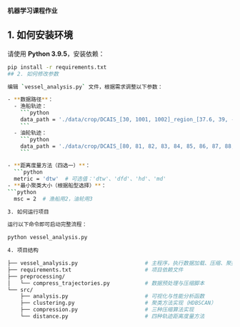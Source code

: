 **机器学习课程作业**

## 1. 如何安装环境  
请使用 **Python 3.9.5**，安装依赖：
```bash
pip install -r requirements.txt
## 2. 如何修改参数

编辑 `vessel_analysis.py` 文件，根据需求调整以下参数：

- **数据路径**：
  - 渔船轨迹：
    ```python
    data_path = './data/crop/DCAIS_[30, 1001, 1002]_region_[37.6, 39, -122.9, -122.2]_01-04_to_30-06_trips.csv'
    ```
  - 油轮轨迹：
    ```python
    data_path = './data/crop/DCAIS_[80, 81, 82, 83, 84, 85, 86, 87, 88, 89, 1017, 1024]_region_[47.5, 49.3, -125.5, -122.5]_01-04_to_30-06_trips.csv'
    ```

- **距离度量方法（四选一）**：
  ```python
  metric = 'dtw'  # 可选值：'dtw'、'dfd'、'hd'、'md'
- **最小聚类大小（根据船型选择）**：
```python
  msc = 2  # 渔船用2，油轮用3

3. 如何运行项目

运行以下命令即可启动完整流程：

python vessel_analysis.py

4. 项目结构

├── vessel_analysis.py                     # 主程序，执行数据加载、压缩、聚类与可视化
├── requirements.txt                       # 项目依赖文件
├── preprocessing/
│   └── compress_trajectories.py           # 数据预处理与压缩脚本
└── src/
    ├── analysis.py                        # 可视化与性能分析函数
    ├── clustering.py                      # 聚类方法实现（HDBSCAN）
    ├── compression.py                     # 三种压缩算法实现
    └── distance.py                        # 四种轨迹距离度量方法
